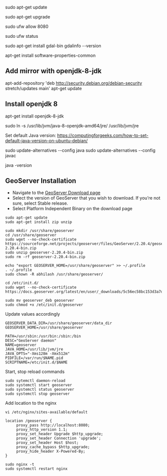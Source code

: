 sudo apt-get update

sudo apt-get upgrade

sudo ufw allow 8080

sudo ufw status

sudo apt-get install gdal-bin
gdalinfo --version


apt-get install software-properties-common

## Add mirror with openjdk-8-jdk

apt-add-repository 'deb http://security.debian.org/debian-security stretch/updates main'
apt-get update

## Install openjdk 8

apt-get install openjdk-8-jdk

sudo ln -s /usr/lib/jvm/java-8-openjdk-amd64/jre/ /usr/lib/jvm/jre

Set default Java version: https://computingforgeeks.com/how-to-set-default-java-version-on-ubuntu-debian/

sudo update-alternatives --config java
sudo  update-alternatives --config javac

java -version

## GeoServer Installation

- Navigate to the [GeoServer Download page](http://geoserver.org/download/)
- Select the version of GeoServer that you wish to download. If you’re not sure, select Stable release.
- Select Platform Independent Binary on the download page

```
sudo apt-get update
sudo apt-get install zip unzip

sudo mkdir /usr/share/geoserver
cd /usr/share/geoserver
sudo wget --no-check-certificate https://sourceforge.net/projects/geoserver/files/GeoServer/2.20.4/geoserver-2.20.4-bin.zip
sudo unzip geoserver-2.20.4-bin.zip
sudo rm -rf geoserver-2.20.4-bin.zip

echo "export GEOSERVER_HOME=/usr/share/geoserver" >> ~/.profile
. ~/.profile
sudo chown -R abhilash /usr/share/geoserver/

cd /etc/init.d/
sudo wget --no-check-certificate https://docs.geoserver.org/latest/en/user/_downloads/5c56ec58bc153d3a7dd6ef198f9eeaf7/geoserver_deb

sudo mv geoserver_deb geoserver
sudo chmod +x /etc/init.d/geoserver

```

Update values accordingly

```
GEOSERVER_DATA_DIR=/usr/share/geoserver/data_dir
GEOSERVER_HOME=/usr/share/geoserver

PATH=/usr/sbin:/usr/bin:/sbin:/bin
DESC="GeoServer daemon"
NAME=geoserver
JAVA_HOME=/usr/lib/jvm/jre
JAVA_OPTS="-Xms128m -Xmx512m"
PIDFILE=/var/run/$NAME.pid
SCRIPTNAME=/etc/init.d/$NAME

```

Start, stop reload commands

```
sudo sytemctl daemon-reload 
sudo systemctl start geoserver
sudo systemctl status geoserver
sudo systemctl stop geoserver
```

Add location to the nginx

```
vi /etc/nginx/sites-available/default

location /geoserver {
     proxy_pass http://localhost:8080;
     proxy_http_version 1.1;           
     proxy_set_header Upgrade $http_upgrade;           
     proxy_set_header Connection 'upgrade';           
     proxy_set_header Host $host;           
     proxy_cache_bypass $http_upgrade;           
     proxy_hide_header X-Powered-By;           
}
```

```
sudo nginx -t
sudo systemctl restart nginx
```
